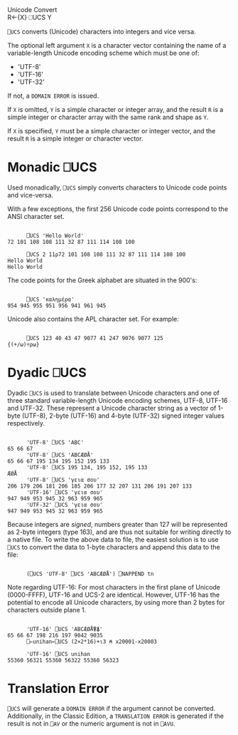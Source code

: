 <div class="heading">
  <div class="name">Unicode Convert</div>
  <div class="command">R←{X} ⎕UCS Y</div>
</div>

`⎕UCS` converts (Unicode) characters into integers and vice versa.

The optional left argument `X` is a character vector containing the name of a variable-length Unicode encoding scheme which must be one of:

- 'UTF-8'
- 'UTF-16'
- 'UTF-32'

If not, a `DOMAIN ERROR` is issued.

If `X` is omitted, `Y` is a simple character or integer array, and the result `R` is a simple integer or character array with the same rank and shape as `Y`.

If `X` is specified, `Y` must be a simple character or integer vector, and the result `R` is a simple integer or character vector.

# Monadic ⎕UCS

Used monadically, `⎕UCS` simply converts characters to Unicode code points and vice-versa.

With a few exceptions, the first 256 Unicode code points correspond to the ANSI character set.
```apl

      ⎕UCS 'Hello World'
72 101 108 108 111 32 87 111 114 108 100

      ⎕UCS 2 11⍴72 101 108 108 111 32 87 111 114 108 100
Hello World
Hello World
```

The code points for the Greek alphabet are situated in the 900's:
```apl

      ⎕UCS 'καλημέρα'
954 945 955 951 956 941 961 945

```

Unicode also contains the APL character set. For example:
```apl

      ⎕UCS 123 40 43 47 9077 41 247 9076 9077 125
{(+/⍵)÷⍴⍵}

```

# Dyadic ⎕UCS

Dyadic `⎕UCS` is used to translate between Unicode characters and one of three standard variable-length Unicode encoding schemes, UTF-8, UTF-16 and UTF-32. These represent a Unicode character string as a vector of 1-byte (UTF-8), 2-byte (UTF-16) and 4-byte (UTF-32) signed integer values respectively.
```apl

      'UTF-8' ⎕UCS 'ABC'
65 66 67
      'UTF-8' ⎕UCS 'ABCÆØÅ'
65 66 67 195 134 195 152 195 133
      'UTF-8' ⎕UCS 195 134, 195 152, 195 133
ÆØÅ
      'UTF-8' ⎕UCS 'γεια σου'
206 179 206 181 206 185 206 177 32 207 131 206 191 207 133
      'UTF-16' ⎕UCS 'γεια σου'
947 949 953 945 32 963 959 965
      'UTF-32' ⎕UCS 'γεια σου'
947 949 953 945 32 963 959 965
```

Because integers are *signed*, numbers greater than 127 will be represented as 2-byte integers (type 163), and are thus not suitable for writing directly to a native file. To write the above data to file, the easiest solution is to use  `⎕UCS` to convert the data to 1-byte characters and append this data to the file:
```apl

      (⎕UCS 'UTF-8' ⎕UCS 'ABCÆØÅ') ⎕NAPPEND tn
```

Note regarding UTF-16: For most characters in the first plane of Unicode (0000-FFFF), UTF-16 and UCS-2 are identical. However, UTF-16 has the potential to encode all Unicode characters, by using more than 2 bytes for characters outside plane 1.
```apl

      'UTF-16' ⎕UCS 'ABCÆØÅ⍒⍋'
65 66 67 198 216 197 9042 9035
      ⎕←unihan←⎕UCS (2×2*16)+⍳3 ⍝ x20001-x20003

      'UTF-16' ⎕UCS unihan
55360 56321 55360 56322 55360 56323
```

# Translation Error

`⎕UCS` will generate a `DOMAIN ERROR` if the argument cannot be converted. Additionally, in the Classic Edition, a `TRANSLATION ERROR` is generated if the result is not in `⎕AV` or the numeric argument is not in `⎕AVU`.
